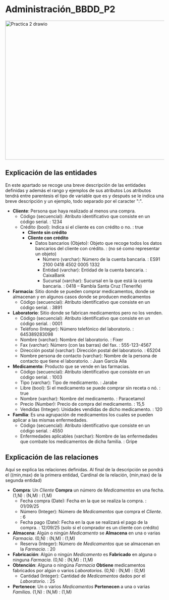 # Administración_BBDD_P2
<img width="1113" height="441" alt="Practica 2 drawio" src="https://github.com/user-attachments/assets/6b4111c1-7a93-43a2-9198-f42793283c11" />


## Explicación de las entidades
En este apartado se recoge una breve descripción de las entidades definidas y además el rango y ejemplos de sus atributos
Los atributos tendrá entre parentesis el tipo de variable que es y después se le indica una breve descripción y un ejemplo, todo separado por el caracter ":".
- **Cliente**: Persona que haya realizado al menos una compra.
  - Código (secuencial): Atributo identificativo que consiste en un código serial. : 1234
  - Crédito (bool): Indica si el cliente es con crédito o no. : true
    - **Cliente sin crédito**
    - **Cliente con crédito**
      - Datos bancarios (Objeto): Objeto que recoge todos los datos bancarios del cliente con crédito. : (no sé como representar un objeto)
        - Número (varchar): Número de la cuenta bancaria. : ES91 2100 0418 4502 0005 1332
        - Entidad (varchar): Entidad de la cuenta bancaria. : CaixaBank
        - Sucursal (varchar): Sucursal en la que está la cuenta bancaria. : 0418 – Rambla Santa Cruz (Tenerife)
- **Farmacia**: Sitio donde se pueden comprar medicamentos, donde se almacenan y en algunos casos donde se producen medicamentos
  - Código (secuencial): Atributo identificativo que consiste en un código serial. : 3891
- **Laboratorio**: Sitio donde se fabrican medicamentos pero no los venden.
  - Código (secuencial): Atributo identificativo que consiste en un código serial. : 0001
  - Teléfono (Integer): Número telefónico del laboratorio. : 645389283098
  - Nombre (varchar): Nombre del laboratorio. : Fixer
  - Fax (varchar): Número (con las barras) del fax. : 555-123-4567
  - Dirección postal (varchar): Dirección postal del laboratorio. : 65204
  - Nombre persona de contacto (varchar): Nombre de la persona de contacto que tiene el laboratorio. : Juan García Alla
- **Medicamento**: Producto que se vende en las farmacias.
  - Código (secuencial): Atributo identificativo que consiste en un código serial. : 1003
  - Tipo (varchar): Tipo de medicamento. : Jarabe
  - Libre (bool): Si el medicamento se puede comprar sin receta o nó. : true
  - Nombre (varchar): Nombre del medicamento. : Paracetamol
  - Precio (Number): Precio de compra del medicamento. : 15,5
  - Vendidas (Integer): Unidades vendidas de dicho medicamento. : 120
- **Familia**: Es una agrupación de medicamentos los cuales se pueden aplicar a las mismas enfermedades.
  - Código (secuencial): Atributo identificativo que consiste en un código serial. : 4550
  - Enfermedades aplicables (varchar): Nombre de las enfermedades que combate los medicamentos de dicha familia. : Gripe
## Explicación de las relaciones
Aquí se explica las relaciones definidas.
Al final de la descripción se pondrá el ((min,max) de la primera entidad, Cardinal de la relación, (min,max) de la segunda entidad)
- **Compra**: Un *Cliente* **Compra** un número de *Medicamentos* en una fecha.  (1,N) : (N,M) : (1,M)
  - Fecha compra (Date): Fecha en la que se realiza la compra. : 01/09/25
  - Número (Integer): Número de *Medicamentos* que compra el *Cliente*. : 6
  - Fecha pago (Date): Fecha en la que se realizará el pago de la compra. : 12/09/25 (solo si el comprador es un cliente con crédito)
- **Almacena**: Algún o ningún *Medicamento* se **Almacena** en una o varias *Farmacia*.  (0,N) : (N,M) : (1,M)
  - Reserva (Integer): Número de *Medicamentos* que se almacenan en la *Farmacia*. : 20
- **Fabricación**: Algún o ningún *Medicamento* es **Fabricado** en alguna o ninguna *Farmacia*. (0,N) : (N,M) : (1,M)
- **Obtención**: Alguna o ningúna *Farmacia* **Obtiene** medicamentos fabricados por algún o varios *Laboratorios*. (0,N) : (N,M) : (0,M)
  - Cantidad (Integer): Cantidad de *Medicamentos* dados por el *Laboratorio*. : 25
- **Pertenece**: Un o varios *Medicamentos* **Pertenecen** a una o varias *Familias*. (1,N) : (N,M) : (1,M)
